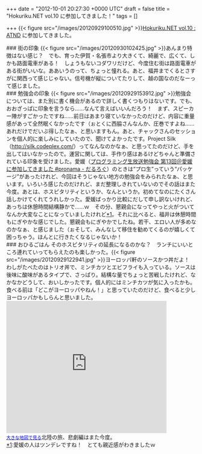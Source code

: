 
+++
date = "2012-10-01 20:27:30 +0000 UTC"
draft = false
title = "Hokuriku.NET vol.10 に参加してきました！"
tags = []

+++
{{< figure src="/images/20120929100510.jpg"  >}}<a href="http://atnd.org/events/30789">Hokuriku.NET vol.10 : ATND</a> に参加してきました。

<div class="section">
    ### 街の印象
    {{< figure src="/images/20120930102425.jpg"  >}}あんまり特徴はない感じ？　でも、育った伊賀・名張市より大きくて、綺麗で、広くて、しかも路面電車がある！　しょうもないコダワリだけど、今度住む街は路面電車がある街がいいな。ああいうのって、ちょっと憧れる。あと、福井までくるとさすがに関西って感じじゃない。信号機が縦についてたりして、越の国なのだなーって感じました。

</div>
<div class="section">
    ### 勉強会の印象
    {{< figure src="/images/20120929153912.jpg"  >}}勉強会については、また別に書く機会があるので詳しく書くつもりはないです。でも、おおざっぱに印象を言うなら……なんて言えばいいんだろう！　まず、スピーカー陣がすごかったですね……前日はあまり寝ていなかったのだけど、内容に重量感があって全然眠くなかったです（ぉとくに西脇さんなんか、圧巻ですよね……あれだけでだいぶ得したなぁ、と思いますもん。あと、チャックさんのセッションを個人的に楽しみにしていたので、聞けてよかったです。Project Silk（<a href="http://silk.codeplex.com/">http://silk.codeplex.com/</a>）ってなんなのかなぁ、と思ってたのだけど、手を出してはいなかったので。運営に関しては、手作り感はあるけどちゃんと準備されている印象を受けました。愛媛（<a href="https://blog.daruyanagi.jp/entry/2012/04/02/232457">プログラミング生放送勉強会 第13回＠愛媛 に参加してきました #pronama - だるろぐ</a>）のときは“プロ生”っていう“パッケージ”があったけれど、今回はそうじゃない地方の勉強会をみられたなぁ、と思います。いろいろ感じたのだけれど、まだ整理しきれていないのでその話はまた今度。あとは、ホスピタリティというか、なんというか。初めてなのにたくさん話しかけてくれてうれしかった。愛媛ばっかり比較にだして申し訳ないけれど、あっちは休憩時間結構静かで……ｗ　その分、懇親会になってやっと火がついてなんか大変なことになっていましたけれど<a href="#f-f6c66439" name="fn-f6c66439" title="愛媛の人はツンデレですね！　とても親近感がわきましたｗ">*1</a>。それに比べると、福井は休憩時間もにぎやかな感じでした。懇親会もにぎやかでしたね。若干、エロい人が多めなのかなぁ、と感じました（ぉそして、みんなして移住を勧めてくるのが嬉しくて困っちゃう。ほんとに行きたくなるじゃないか！

</div>
<div class="section">
    ### おひるごはん
    そのホスピタリティの延長になるのかな？　ランチにいいところ連れていってもらえたのも楽しかった。{{< figure src="/images/20120929122941.jpg"  >}}ヨーロッパ軒のソースかつ丼だよ！　わしがたべたのはトリオ丼で、ミンチカツとエビフライも入っている。ソースは後味に酸味があるタイプで、さっぱり。結構な量でちょっと苦戦したけれど、なかなかどうして、おいしかったです。個人的にはミンチカツが気に入ったかも。食べる前は「どこがヨーロッパやねん！」と思っていたのだけど、食べると少しヨーロッパかもしらんと思いました。<iframe width="425" height="350" frameborder="0" scrolling="no" marginheight="0" marginwidth="0" src="https://maps.google.co.jp/maps?f=q&amp;source=s_q&amp;hl=ja&amp;geocode=&amp;q=%E7%A6%8F%E4%BA%95%E7%9C%8C%E7%A6%8F%E4%BA%95%E5%B8%82%E5%9F%8E%E6%9D%B1%EF%BC%92%E4%B8%81%E7%9B%AE%EF%BC%91%EF%BC%93%E2%88%92%EF%BC%91%EF%BC%95+%E3%83%A8%E3%83%BC%E3%83%AD%E3%83%83%E3%83%91%E8%BB%92+%E3%81%BF%E3%82%86%E3%81%8D%E5%88%86%E5%BA%97&amp;aq=0&amp;oq=%E3%83%A8%E3%83%BC%E3%83%AD%E3%83%83%E3%83%91%E8%BB%92+%E3%81%BF%E3%82%86%E3%81%8D&amp;sll=35.656119,136.070158&amp;sspn=0.01339,0.023346&amp;gl=jp&amp;brcurrent=3,0x5ff8beaf3b742b4f:0xa41b1476580dbbbd,0&amp;ie=UTF8&amp;hq=%E7%A6%8F%E4%BA%95%E7%9C%8C%E7%A6%8F%E4%BA%95%E5%B8%82%E5%9F%8E%E6%9D%B1%EF%BC%92%E4%B8%81%E7%9B%AE%EF%BC%91%EF%BC%93%E2%88%92%EF%BC%91%EF%BC%95+%E3%83%A8%E3%83%BC%E3%83%AD%E3%83%83%E3%83%91%E8%BB%92+%E3%81%BF%E3%82%86%E3%81%8D%E5%88%86%E5%BA%97&amp;t=m&amp;cid=827284862273092180&amp;hnear=&amp;ll=36.072898,136.237764&amp;spn=0.024281,0.036478&amp;z=14&amp;iwloc=A&amp;output=embed"></iframe><br/><small><a href="https://maps.google.co.jp/maps?f=q&amp;source=embed&amp;hl=ja&amp;geocode=&amp;q=%E7%A6%8F%E4%BA%95%E7%9C%8C%E7%A6%8F%E4%BA%95%E5%B8%82%E5%9F%8E%E6%9D%B1%EF%BC%92%E4%B8%81%E7%9B%AE%EF%BC%91%EF%BC%93%E2%88%92%EF%BC%91%EF%BC%95+%E3%83%A8%E3%83%BC%E3%83%AD%E3%83%83%E3%83%91%E8%BB%92+%E3%81%BF%E3%82%86%E3%81%8D%E5%88%86%E5%BA%97&amp;aq=0&amp;oq=%E3%83%A8%E3%83%BC%E3%83%AD%E3%83%83%E3%83%91%E8%BB%92+%E3%81%BF%E3%82%86%E3%81%8D&amp;sll=35.656119,136.070158&amp;sspn=0.01339,0.023346&amp;gl=jp&amp;brcurrent=3,0x5ff8beaf3b742b4f:0xa41b1476580dbbbd,0&amp;ie=UTF8&amp;hq=%E7%A6%8F%E4%BA%95%E7%9C%8C%E7%A6%8F%E4%BA%95%E5%B8%82%E5%9F%8E%E6%9D%B1%EF%BC%92%E4%B8%81%E7%9B%AE%EF%BC%91%EF%BC%93%E2%88%92%EF%BC%91%EF%BC%95+%E3%83%A8%E3%83%BC%E3%83%AD%E3%83%83%E3%83%91%E8%BB%92+%E3%81%BF%E3%82%86%E3%81%8D%E5%88%86%E5%BA%97&amp;t=m&amp;cid=827284862273092180&amp;hnear=&amp;ll=36.072898,136.237764&amp;spn=0.024281,0.036478&amp;z=14&amp;iwloc=A" style="color:#0000FF;text-align:left">大きな地図で見る</a></small>北陸の旅、悲劇編はまた今度。

</div><div class="footnote">
<a href="#fn-f6c66439" name="f-f6c66439" class="footnote-number">*1</a><span class="footnote-delimiter">:</span><span class="footnote-text">愛媛の人はツンデレですね！　とても親近感がわきましたｗ</span>
</div>

